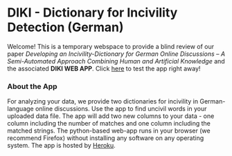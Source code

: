 # DIKI - Dictionary for Incivility Detection (German)

Welcome! This is a temporary webspace to provide a blind review of our paper *Developing an Incivility-Dictionary for German Online Discussions – 
A Semi-Automated Approach Combining Human and Artificial Knowledge* and the associated **DIKI WEB APP**. Click [here](https://diki-web-app.herokuapp.com/) to test the app right away! 

### About the App

For analyzing your data, we provide two dictionaries for incivility in German-language online discussions. Use the app to find uncivil words in your uploaded data file. The app will add two new columns to your data - one column including the number of matches and one column including the matched strings. The python-based web-app runs in your browser (we recommend Firefox) without installing any software on any operating system. The app is hosted by [Heroku](https://www.heroku.com/).



